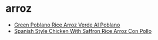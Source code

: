# arroz

 * [Green Poblano Rice Arroz Verde Al Poblano](index/g/green-poblano-rice-arroz-verde-al-poblano-15367.json)
 * [Spanish Style Chicken With Saffron Rice Arroz Con Pollo](index/s/spanish-style-chicken-with-saffron-rice-arroz-con-pollo-104549.json)
